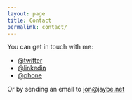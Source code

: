 ```yaml
---
layout: page
title: Contact 
permalink: contact/
---
```

You can get in touch with me:

* [@twitter](https://twitter.com/jonbartlettuk)
* [@linkedin](http://au.linkedin.com/in/bartlettjon/)
* <a href="tel:+61424006192">@phone</a>

Or by sending an email to jon@jaybe.net


